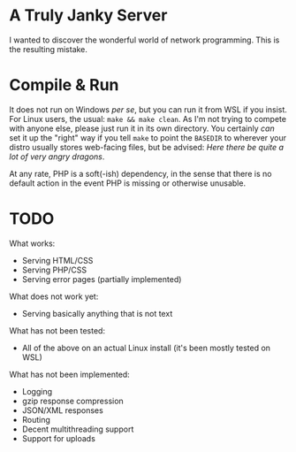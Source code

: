 # A Truly Janky Server

I wanted to discover the wonderful world of network programming. This is the resulting mistake.

# Compile & Run

It does not run on Windows *per se*, but you can run it from WSL if you insist. For Linux users, the usual: `make && make clean`. As I'm not trying to compete with anyone else, please just run it in its own directory. You certainly *can* set it up the "right" way if you tell `make` to point the `BASEDIR` to wherever your distro usually stores web-facing files, but be advised: *Here there be quite a lot of very angry dragons*.

At any rate, PHP is a soft(-ish) dependency, in the sense that there is no default action in the event PHP is missing or otherwise unusable.

# TODO

What works:

- Serving HTML/CSS
- Serving PHP/CSS
- Serving error pages (partially implemented)

What does not work yet:

- Serving basically anything that is not text

What has not been tested:

- All of the above on an actual Linux install (it's been mostly tested on WSL)

What has not been implemented:

- Logging
- gzip response compression
- JSON/XML responses
- Routing
- Decent multithreading support
- Support for uploads

